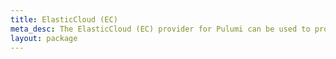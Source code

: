 ```yaml
---
title: ElasticCloud (EC)
meta_desc: The ElasticCloud (EC) provider for Pulumi can be used to provision any of the cloud resources available in ElasticCloud (EC).
layout: package
---
```

